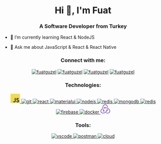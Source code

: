 <h1 align="center">Hi 👋, I'm Fuat</h1>
<h3 align="center">A Software Developer from Turkey</h3>
<!-- - 🔭 I'm seeking employment. -->

- 🌱 I’m currently learning React & NodeJS

- 💬 Ask me about JavaScript & React & React Native
<!-- 
- 👯 I’m looking to collaborate on ...
- 🤔 I’m looking for help with ...
- 💬 Ask me about ...
- 📫 How to reach me: ...
- 😄 Pronouns: ...
- ⚡ Fun fact: ...
-->
<h3 align="center">Connect with me:</h3>
<p align="center">
<a href="https://linkedin.com/in/fuat-guzel" target="blank"><img align="center" src="https://www.vectorlogo.zone/logos/linkedin/linkedin-icon.svg" alt="fuatguzel" height="30" width="40" /></a>
<a href="https://stackoverflow.com/users/12348741/fuatguzel" target="blank"><img align="center" src="https://www.vectorlogo.zone/logos/stackoverflow/stackoverflow-icon.svg" alt="fuatguzel" height="30" width="40" /></a>
<a href="https://www.hackerrank.com/fuatguzel" target="blank"><img align="center" src="https://raw.githubusercontent.com/rahuldkjain/github-profile-readme-generator/master/src/images/icons/Social/hackerrank.svg" alt="fuatguzel" height="30" width="40" /></a>
<a href="https://www.twitter.com/fuatdev" target="blank"><img align="center" src="https://www.vectorlogo.zone/logos/twitter/twitter-tile.svg" alt="fuatguzel" height="30" width="40" /></a>
</p>
<h3 align="center">Technologies:</h3>
<p align="center"> 
<a href="https://developer.mozilla.org/en-US/docs/Web/JavaScript" target="_blank"> <img src="https://raw.githubusercontent.com/devicons/devicon/master/icons/javascript/javascript-original.svg" alt="javascript" width="30" height="30"/> </a>
<a href="https://git-scm.com/" target="_blank"> <img src="https://www.vectorlogo.zone/logos/git-scm/git-scm-icon.svg" alt="git" width="30" height="30"/> </a>
<a href="https://reactjs.org/" target="_blank"> <img src="https://www.vectorlogo.zone/logos/reactjs/reactjs-icon.svg" alt="react" width="33" height="30"/> </a>
<a href="https://tailwindcss.com/" target="_blank"> <img src="https://www.vectorlogo.zone/logos/tailwindcss/tailwindcss-icon.svg" alt="materialui" width="30" height="30"/> </a>
<!-- <a href="https://www.w3schools.com/css/" target="_blank"> <img src="https://raw.githubusercontent.com/devicons/devicon/master/icons/css3/css3-original-wordmark.svg" alt="css3" width="30" height="30"/> </a>
<a href="https://www.w3.org/html/" target="_blank"> <img src="https://raw.githubusercontent.com/devicons/devicon/master/icons/html5/html5-original-wordmark.svg" alt="html5" width="30" height="30"/> </a>
<a href="https://getbootstrap.com/" target="_blank"> <img src="https://www.vectorlogo.zone/logos/getbootstrap/getbootstrap-icon.svg" alt="bootstrap" width="30" height="30"/> </a> -->
<a href="https://nodejs.org/en/" target="_blank"> <img src="https://www.vectorlogo.zone/logos/nodejs/nodejs-icon.svg" alt="nodejs" width="30" height="30"/> </a>
<a href="https://redis.io/" target="_blank"> <img src="https://www.vectorlogo.zone/logos/redis/redis-icon.svg" alt="redis" width="30" height="30"/> </a>
<a href="https://mongodb.com/" target="_blank"> <img src="https://www.vectorlogo.zone/logos/mongodb/mongodb-icon.svg" alt="mongodb" width="30" height="30"/> </a>
<a href="https://www.postgresql.org/" target="_blank"> <img src="https://www.vectorlogo.zone/logos/postgresql/postgresql-icon.svg" alt="redis" width="30" height="30"/> </a>
<a href="https://firebase.google.com/" target="_blank"> <img src="https://www.vectorlogo.zone/logos/firebase/firebase-icon.svg" alt="firebase" width="30" height="30"/> </a>
<a href="https://www.docker.com/brand-guidelines" target="_blank"> <img src="https://www.vectorlogo.zone/logos/docker/docker-official.svg" alt="docker" width="30" height="30"/> </a>
<a href="https://redux.js.org/" target="_blank"> <img src="https://raw.githubusercontent.com/devicons/devicon/master/icons/redux/redux-original.svg" alt="redux" width="30" height="30"/> </a>
</p>

<h3 align="center">Tools:</h3>
<p align="center">
<a href="https://code.visualstudio.com/" target="_blank"> <img src="https://upload.wikimedia.org/wikipedia/commons/thumb/9/9a/Visual_Studio_Code_1.35_icon.svg/1024px-Visual_Studio_Code_1.35_icon.svg.png" alt="vscode" width="30" height="30"/> </a>
<!-- <a href="https://discord.com/" target="_blank"> <img src="https://cdn4.iconfinder.com/data/icons/logos-and-brands/512/91_Discord_logo_logos-512.png" alt="discord" width="30" height="30"/> </a> -->
<a href="https://postman.com" target="_blank"> <img src="https://www.vectorlogo.zone/logos/getpostman/getpostman-icon.svg" alt="postman" width="30" height="30"/> </a> 
<!-- <a href="https://heroku.com" target="_blank"> <img src="https://www.vectorlogo.zone/logos/heroku/heroku-icon.svg" alt="heroku" width="30" height="30"/> </a> -->
<a href="https://cloud.google.com" target="_blank"> <img src="https://www.vectorlogo.zone/logos/google_cloud/google_cloud-icon.svg" alt="cloud" width="30" height="30"/> </a> 
<!-- <a href="https://figma.com" target="_blank"> <img src="https://www.vectorlogo.zone/logos/figma/figma-icon.svg" alt="figma" width="30" height="30"/> </a> -->
<!-- <a href="https://developer.android.com/" target="_blank"> <img src="https://www.vectorlogo.zone/logos/android/android-tile.svg" alt="androidstudio" width="30" height="30"/> </a>
<a href="https://www.vim.org/" target="_blank"> <img src="https://www.vectorlogo.zone/logos/vim/vim-icon.svg" alt="vim" width="30" height="30"/> </a> <a href="https://brave.com/" target="_blank"> <img src="https://www.vectorlogo.zone/logos/brave/brave-icon.svg" alt="brave" width="30" height="30"/> </a>
<a href="https://chrome.google.com/" target="_blank"> <img src="https://www.vectorlogo.zone/logos/google_chrome/google_chrome-icon.svg" alt="chrome" width="30" height="30"/> </a> -->
</p>

<!-- <p>&nbsp;<img align="center" src="https://github-readme-stats.vercel.app/api?username=fuatguzel&show_icons=true&theme=dark&locale=en" alt="fuatguzel" /></p>

<p><img align="center" src="https://github-readme-stats.vercel.app/api/top-langs?username=fuatguzel&show_icons=true&theme=dark&locale=en&layout=compact" alt="fuatguzel" /></p>
--> 
